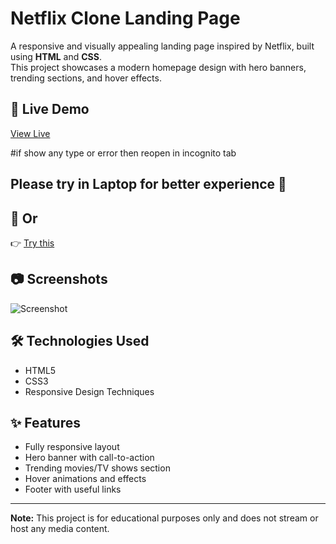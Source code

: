 # Netflix Clone Landing Page

A responsive and visually appealing landing page inspired by Netflix, built using **HTML** and **CSS**.  
This project showcases a modern homepage design with hero banners, trending sections, and hover effects.

## 🚀 Live Demo
[View Live](https://isuumitt.github.io/netflix-clone/)

#if show any type or error then reopen in incognito tab 

## Please try in Laptop for better experience 🙏 

## 🔗 Or
👉 [Try this ](https://dashing-faloodeh-0bfd2c.netlify.app/)


## 📷 Screenshots
![Screenshot](screenshot.png)

## 🛠 Technologies Used
- HTML5
- CSS3
- Responsive Design Techniques

## ✨ Features
- Fully responsive layout
- Hero banner with call-to-action
- Trending movies/TV shows section
- Hover animations and effects
- Footer with useful links

---

**Note:** This project is for educational purposes only and does not stream or host any media content.




